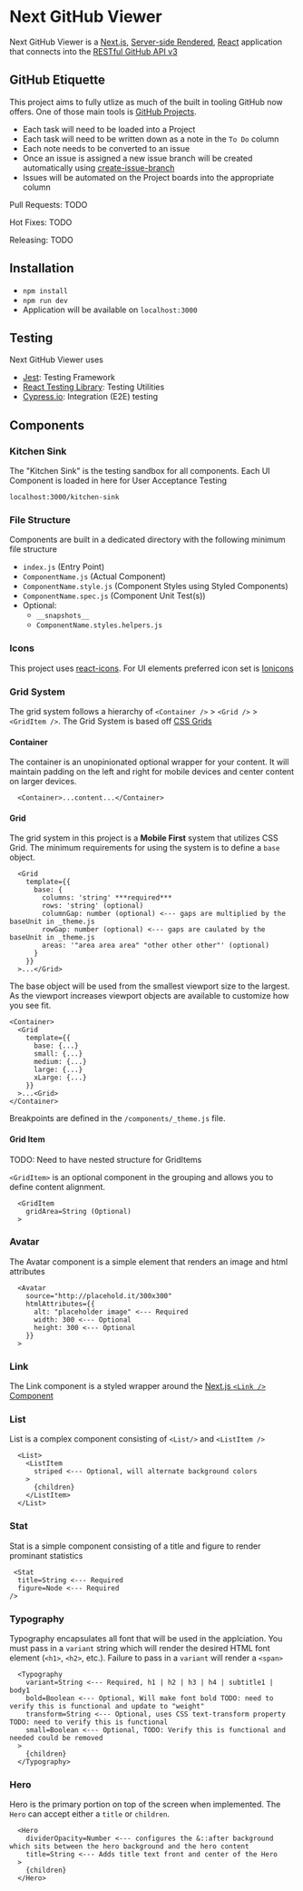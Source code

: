 # Next GitHub Viewer

Next GitHub Viewer is a [Next.js](https://nextjs.org/), [Server-side Rendered](https://nextjs.org/features/server-side-rendering#benefits), [React](https://reactjs.org/) application that connects into the [RESTful GitHub API v3](https://developer.github.com/v3/)

## GitHub Etiquette

This project aims to fully utlize as much of the built in tooling GitHub now offers. One of those main tools is [GitHub Projects](https://help.github.com/en/github/managing-your-work-on-github/about-project-boards).

- Each task will need to be loaded into a Project
- Each task will need to be written down as a note in the `To Do` column
- Each note needs to be converted to an issue
- Once an issue is assigned a new issue branch will be created automatically using [create-issue-branch](https://github.com/settings/installations/5020192)
- Issues will be automated on the Project boards into the appropriate column

Pull Requests:
TODO

Hot Fixes:
TODO

Releasing:
TODO

## Installation

- `npm install`
- `npm run dev`
- Application will be available on `localhost:3000`

## Testing

Next GitHub Viewer uses

- [Jest](https://jestjs.io/docs/en/configuration): Testing Framework
- [React Testing Library](https://github.com/testing-library/react-testing-library): Testing Utilities
- [Cypress.io](https://www.cypress.io/): Integration (E2E) testing

## Components

### Kitchen Sink

The "Kitchen Sink" is the testing sandbox for all components. Each UI Component is loaded in here for User Acceptance Testing

`localhost:3000/kitchen-sink`

### File Structure

Components are built in a dedicated directory with the following minimum file structure

- `index.js` (Entry Point)
- `ComponentName.js` (Actual Component)
- `ComponentName.style.js` (Component Styles using Styled Components)
- `ComponentName.spec.js` (Component Unit Test(s))
- Optional:
  - `__snapshots__`
  - `ComponentName.styles.helpers.js`

### Icons

This project uses [react-icons](https://www.npmjs.com/package/react-icons). For UI elements preferred icon set is [Ionicons](https://react-icons.netlify.com/#/icons/io)

### Grid System

The grid system follows a hierarchy of `<Container />` > `<Grid />` > `<GridItem />`. The Grid System is based off [CSS Grids](https://css-tricks.com/snippets/css/complete-guide-grid/)

#### Container

The container is an unopinionated optional wrapper for your content. It will maintain padding on the left and right for mobile devices and center content on larger devices.

```
  <Container>...content...</Container>
```

#### Grid

The grid system in this project is a **Mobile First** system that utilizes CSS Grid. The minimum requirements for using the system is to define a `base` object.

```
  <Grid
    template={{
      base: {
        columns: 'string' ***required***
        rows: 'string' (optional)
        columnGap: number (optional) <--- gaps are multiplied by the baseUnit in _theme.js
        rowGap: number (optional) <--- gaps are caulated by the baseUnit in _theme.js
        areas: '"area area area" "other other other"' (optional)
      }
    }}
  >...</Grid>
```

The base object will be used from the smallest viewport size to the largest. As the viewport increases viewport objects are available to customize how you see fit.

```
<Container>
  <Grid
    template={{
      base: {...}
      small: {...}
      medium: {...}
      large: {...}
      xLarge: {...}
    }}
  >...<Grid>
</Container>
```

Breakpoints are defined in the `/components/_theme.js` file.

#### Grid Item

TODO: Need to have nested structure for GridItems

`<GridItem>` is an optional component in the grouping and allows you to define content alignment.

```
  <GridItem
    gridArea=String (Optional)
  >
```

### Avatar

The Avatar component is a simple element that renders an image and html attributes

```
  <Avatar
    source="http://placehold.it/300x300"
    htmlAttributes={{
      alt: "placeholder image" <--- Required
      width: 300 <--- Optional
      height: 300 <--- Optional
    }}
  >
```

### Link

The Link component is a styled wrapper around the [Next.js `<Link />` Component](https://nextjs.org/learn/basics/navigate-between-pages/using-link)

### List

List is a complex component consisting of `<List/>` and `<ListItem />`

```
  <List>
    <ListItem
      striped <--- Optional, will alternate background colors
    >
      {children}
    </ListItem>
  </List>
```

### Stat

Stat is a simple component consisting of a title and figure to render prominant statistics

```
 <Stat
  title=String <--- Required
  figure=Node <--- Required
/>
```

### Typography

Typography encapsulates all font that will be used in the applciation. You must pass in a `variant` string which will render the desired HTML font element (`<h1>`, `<h2>`, etc.). Failure to pass in a `variant` will render a `<span>`

```
  <Typography
    variant=String <--- Required, h1 | h2 | h3 | h4 | subtitle1 | body1
    bold=Boolean <--- Optional, Will make font bold TODO: need to verify this is functional and update to "weight"
    transform=String <--- Optional, uses CSS text-transform property TODO: need to verify this is functional
    small=Boolean <--- Optional, TODO: Verify this is functional and needed could be removed
  >
    {children}
  </Typography>
```

### Hero

Hero is the primary portion on top of the screen when implemented. The `Hero` can accept either a `title` or `children`.

```
  <Hero
    dividerOpacity=Number <--- configures the &::after background which sits between the hero background and the hero content
    title=String <--- Adds title text front and center of the Hero
  >
    {children}
  </Hero>
```
